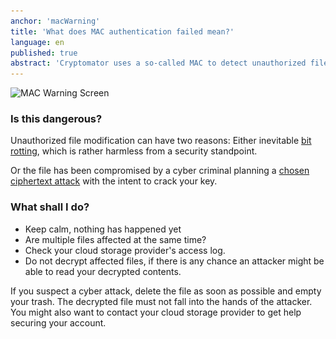 ```yaml
---
anchor: 'macWarning'
title: 'What does MAC authentication failed mean?'
language: en
published: true
abstract: 'Cryptomator uses a so-called MAC to detect unauthorized file changes. In this case the file or files listed in this dialog did change.'
---
```


<img src="/img/faq/macWarning.png" srcset="/img/faq/macWarning.png 1x, /img/faq/macWarning@2x.png 2x" alt="MAC Warning Screen" />

### Is this dangerous?
Unauthorized file modification can have two reasons: Either inevitable <a href="http://en.wikipedia.org/wiki/Data_degradation" target="_blank">bit rotting</a>, which is rather harmless from a security standpoint.

Or the file has been compromised by a cyber criminal planning a <a href="http://en.wikipedia.org/wiki/Chosen-ciphertext_attack" target="_blank">chosen ciphertext attack</a> with the intent to crack your key.

### What shall I do?
* Keep calm, nothing has happened yet
* Are multiple files affected at the same time?
* Check your cloud storage provider's access log.
* Do not decrypt affected files, if there is any chance an attacker might be able to read your decrypted contents.

If you suspect a cyber attack, delete the file as soon as possible and empty your trash. The decrypted file must not fall into the hands of the attacker. You might also want to contact your cloud storage provider to get help securing your account.
